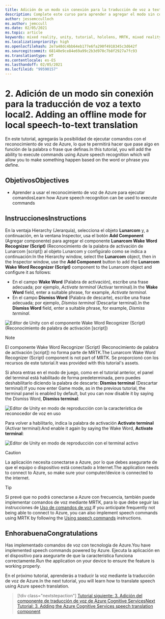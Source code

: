 ```yaml
---
title: Adición de un modo sin conexión para la traducción de voz a texto local
description: Complete este curso para aprender a agregar el modo sin conexión para la traducción de voz a texto local en aplicaciones de realidad mixta.
author: jessemcculloch
ms.author: jemccull
ms.date: 02/05/2021
ms.topic: article
keywords: mixed reality, unity, tutorial, hololens, MRTK, mixed reality toolkit, UWP, Azure spatial anchors, speech recognition, Windows 10
ms.localizationpriority: high
ms.openlocfilehash: 2e7a48dc4bb64eb177e6fa290f4918345c3d642f
ms.sourcegitcommit: 68140e9ce84e69a99c2b3d970c7b8f2927a7fc93
ms.translationtype: HT
ms.contentlocale: es-ES
ms.lasthandoff: 02/05/2021
ms.locfileid: "99590157"
---
```

# <a name="2-adding-an-offline-mode-for-local-speech-to-text-translation"></a><span data-ttu-id="52c02-104">2. Adición de un modo sin conexión para la traducción de voz a texto local</span><span class="sxs-lookup"><span data-stu-id="52c02-104">2. Adding an offline mode for local speech-to-text translation</span></span>

<span data-ttu-id="52c02-105">En este tutorial, agregarás la posibilidad de ejecutar comandos con el reconocimiento de voz de Azure, lo que te permitirá hacer que pase algo en función de la palabra o frase que definas.</span><span class="sxs-lookup"><span data-stu-id="52c02-105">In this tutorial, you will add the ability to execute commands using Azure speech recognition which will allow you to make something happen based on the word or phrase you define.</span></span>

## <a name="objectives"></a><span data-ttu-id="52c02-106">Objetivos</span><span class="sxs-lookup"><span data-stu-id="52c02-106">Objectives</span></span>

* <span data-ttu-id="52c02-107">Aprender a usar el reconocimiento de voz de Azure para ejecutar comandos</span><span class="sxs-lookup"><span data-stu-id="52c02-107">Learn how Azure speech recognition can be used to execute commands</span></span>

## <a name="instructions"></a><span data-ttu-id="52c02-108">Instrucciones</span><span class="sxs-lookup"><span data-stu-id="52c02-108">Instructions</span></span>

<span data-ttu-id="52c02-109">En la ventaja Hierarchy (Jerarquía), selecciona el objeto **Lunarcom** y, a continuación, en la ventana Inspector, usa el botón **Add Component** (Agregar componente) para agregar el componente **Lunarcom Wake Word Recognizer (Script)** (Reconocimiento de la palabra de activación de Lunarcom [script]) al objeto Lunarcom y configúralo como se indica a continuación:</span><span class="sxs-lookup"><span data-stu-id="52c02-109">In the Hierarchy window, select the **Lunarcom** object, then in the Inspector window, use the **Add Component** button to add the **Lunarcom Wake Word Recognizer (Script)** component to the Lunarcom object and configure it as follows:</span></span>

* <span data-ttu-id="52c02-110">En el campo **Wake Word** (Palabra de activación), escribe una frase adecuada; por ejemplo, _Activate terminal_ (Activar terminal).</span><span class="sxs-lookup"><span data-stu-id="52c02-110">In the **Wake Word** field, enter a suitable phrase, for example, _Activate terminal_.</span></span>
* <span data-ttu-id="52c02-111">En el campo **Dismiss Word** (Palabra de descarte), escribe una frase adecuada; por ejemplo, _Dismiss terminal_ (Descartar terminal).</span><span class="sxs-lookup"><span data-stu-id="52c02-111">In the **Dismiss Word** field, enter a suitable phrase, for example, _Dismiss terminal_.</span></span>

![Editor de Unity con el componente Wake Word Recognizer (Script) (Reconocimiento de palabra de activación [script])](images/mrlearning-speech/tutorial2-section1-step1-1.png)

> [!NOTE]
> <span data-ttu-id="52c02-113">El componente Wake Word Recognizer (Script) (Reconocimiento de palabra de activación [script]) no forma parte de MRTK.</span><span class="sxs-lookup"><span data-stu-id="52c02-113">The Lunarcom Wake Word Recognizer (Script) component is not part of MRTK.</span></span> <span data-ttu-id="52c02-114">Se proporcionó con los recursos de este tutorial.</span><span class="sxs-lookup"><span data-stu-id="52c02-114">It was provided with this tutorial's assets.</span></span>

<span data-ttu-id="52c02-115">Si ahora entras en el modo de juego, como en el tutorial anterior, el panel del terminal está habilitado de forma predeterminada, pero puedes deshabilitarlo diciendo la palabra de descarte: **Dismiss terminal** (Descartar terminal):</span><span class="sxs-lookup"><span data-stu-id="52c02-115">If you now enter Game mode, as in the previous tutorial, the terminal panel is enabled by default, but you can now disable it by saying the Dismiss Word, **Dismiss terminal**:</span></span>

![Editor de Unity en modo de reproducción con la característica de reconocedor de voz en uso](images/mrlearning-speech/tutorial2-section1-step1-2.png)

<span data-ttu-id="52c02-117">Para volver a habilitarlo, indica la palabra de activación **Activate terminal** (Activar terminal):</span><span class="sxs-lookup"><span data-stu-id="52c02-117">And enable it again by saying the Wake Word, **Activate terminal**:</span></span>

![Editor de Unity en modo de reproducción con el terminal activo](images/mrlearning-speech/tutorial2-section1-step1-3.png)

> [!CAUTION]
> <span data-ttu-id="52c02-119">La aplicación necesita conectarse a Azure, por lo que debes asegurarte de que el equipo o dispositivo está conectado a Internet.</span><span class="sxs-lookup"><span data-stu-id="52c02-119">The application needs to connect to Azure, so make sure your computer/device is connected to the internet.</span></span>

> [!TIP]
> <span data-ttu-id="52c02-120">Si prevé que no podrá conectarse a Azure con frecuencia, también puede implementar comandos de voz mediante MRTK, para lo que debe seguir las instrucciones de [Uso de comandos de voz](mr-learning-base-09.md).</span><span class="sxs-lookup"><span data-stu-id="52c02-120">If you anticipate frequently not being able to connect to Azure, you can also implement speech commands using MRTK by following the [Using speech commands](mr-learning-base-09.md) instructions.</span></span>

## <a name="congratulations"></a><span data-ttu-id="52c02-121">Enhorabuena</span><span class="sxs-lookup"><span data-stu-id="52c02-121">Congratulations</span></span>

<span data-ttu-id="52c02-122">Has implementado comandos de voz con tecnología de Azure.</span><span class="sxs-lookup"><span data-stu-id="52c02-122">You have implemented speech commands powered by Azure.</span></span> <span data-ttu-id="52c02-123">Ejecuta la aplicación en el dispositivo para asegurarte de que la característica funciona correctamente.</span><span class="sxs-lookup"><span data-stu-id="52c02-123">Run the application on your device to ensure the feature is working properly.</span></span>

<span data-ttu-id="52c02-124">En el próximo tutorial, aprenderás a traducir la voz mediante la traducción de voz de Azure.</span><span class="sxs-lookup"><span data-stu-id="52c02-124">In the next tutorial, you will learn how to translate speech using Azure speech translation.</span></span>

> [!div class="nextstepaction"]
> [<span data-ttu-id="52c02-125">Tutorial siguiente: 3. Adición del componente de traducción de voz de Azure Cognitive Services</span><span class="sxs-lookup"><span data-stu-id="52c02-125">Next Tutorial: 3. Adding the Azure Cognitive Services speech translation component</span></span>](mrlearning-speechSDK-ch3.md)
